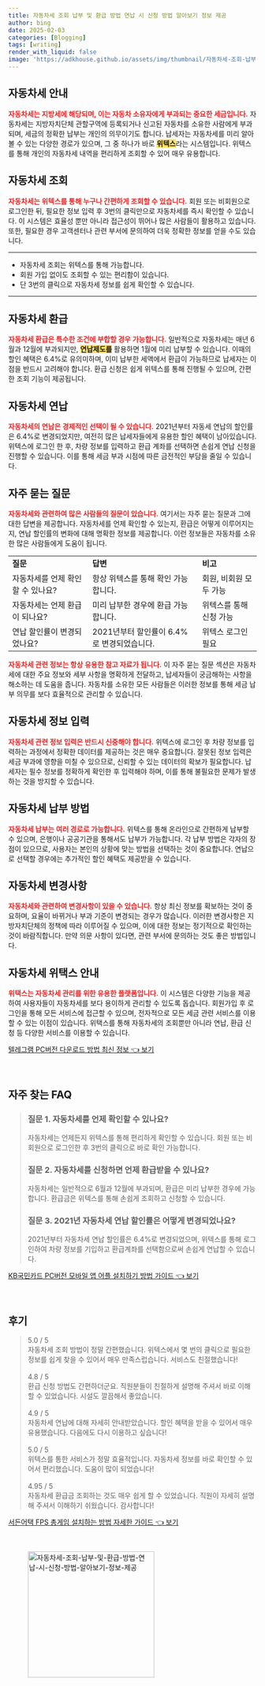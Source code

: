 ```yaml
---
title: 자동차세 조회 납부 및 환급 방법 연납 시 신청 방법 알아보기 정보 제공
author: bing
date: 2025-02-03
categories: [Blogging]
tags: [writing]
render_with_liquid: false
image: 'https://adkhouse.github.io/assets/img/thumbnail/자동차세-조회-납부-및-환급-방법-연납-시-신청-방법-알아보기-정보-제공.webp'
---
```



<h2 id='자동차세_안내'>자동차세 안내</h2>

<p><b><span style="color: #ee2323;">자동차세는 지방세에 해당되며, 이는 자동차 소유자에게 부과되는 중요한 세금입니다.</span></b> 자동차세는 지방자치단체 관할구역에 등록되거나 신고된 자동차를 소유한 사람에게 부과되며, 세금의 정확한 납부는 개인의 의무이기도 합니다. 납세자는 자동차세를 미리 알아볼 수 있는 다양한 경로가 있으며, 그 중 하나가 바로 <b><span style="background-color: #ffe066;">위텍스</span></b>라는 시스템입니다. 위텍스를 통해 개인의 자동차세 내역을 편리하게 조회할 수 있어 매우 유용합니다.</p>

<h2 id='자동차세_조회'>자동차세 조회</h2>

<p><b><span style="color: #ee2323;">자동차세는 위텍스를 통해 누구나 간편하게 조회할 수 있습니다.</span></b> 회원 또는 비회원으로 로그인한 뒤, 필요한 정보 입력 후 3번의 클릭만으로 자동차세를 즉시 확인할 수 있습니다. 이 시스템은 효율성 뿐만 아니라 접근성이 뛰어나 많은 사람들이 활용하고 있습니다. 또한, 필요한 경우 고객센터나 관련 부서에 문의하여 더욱 정확한 정보를 얻을 수도 있습니다.</p>

<hr />

<ul>
    <li>자동차세 조회는 위텍스를 통해 가능합니다.</li>
    <li>회원 가입 없이도 조회할 수 있는 편리함이 있습니다.</li>
    <li>단 3번의 클릭으로 자동차세 정보를 쉽게 확인할 수 있습니다.</li>
</ul>

<hr />

<h2 id='자동차세_환급'>자동차세 환급</h2>

<p><b><span style="color: #ee2323;">자동차세 환급은 특수한 조건에 부합할 경우 가능합니다.</span></b> 일반적으로 자동차세는 매년 6월과 12월에 부과되지만, <b><span style="background-color: #ffe066;">연납제도를</span></b> 활용하면 1월에 미리 납부할 수 있습니다. 이때의 할인 혜택은 6.4%로 유의미하며, 이미 납부한 세액에서 환급이 가능하므로 납세자는 이점을 반드시 고려해야 합니다. 환급 신청은 쉽게 위텍스를 통해 진행될 수 있으며, 간편한 조회 기능이 제공됩니다.</p>

<h2 id='자동차세_연납'>자동차세 연납</h2>

<p><b><span style="color: #ee2323;">자동차세의 연납은 경제적인 선택이 될 수 있습니다.</span></b> 2021년부터 자동세 연납의 할인률은 6.4%로 변경되었지만, 여전히 많은 납세자들에게 유용한 할인 혜택이 남아있습니다. 위텍스에 로그인 한 후, 차량 정보를 입력하고 환급 계좌를 선택하면 손쉽게 연납 신청을 진행할 수 있습니다. 이를 통해 세금 부과 시점에 따른 금전적인 부담을 줄일 수 있습니다.</p>

<h2 id='자주_묻는_질문'>자주 묻는 질문</h2>

<p><b><span style="color: #ee2323;">자동차세와 관련하여 많은 사람들의 질문이 있습니다.</span></b> 여기서는 자주 묻는 질문과 그에 대한 답변을 제공합니다. 자동차세를 언제 확인할 수 있는지, 환급은 어떻게 이루어지는지, 연납 할인률의 변화에 대해 명확한 정보를 제공합니다. 이런 정보들은 자동차를 소유한 많은 사람들에게 도움이 됩니다.</p>

<table>
    <tr>
        <td><b>질문</b></td>
        <td><b>답변</b></td>
        <td><b>비고</b></td>
    </tr>
    <tr>
        <td>자동차세를 언제 확인할 수 있나요?</td>
        <td>항상 위텍스를 통해 확인 가능합니다.</td>
        <td>회원, 비회원 모두 가능</td>
    </tr>
    <tr>
        <td>자동차세는 언제 환급이 되나요?</td>
        <td>미리 납부한 경우에 환급 가능합니다.</td>
        <td>위텍스를 통해 신청 가능</td>
    </tr>
    <tr>
        <td>연납 할인률이 변경되었나요?</td>
        <td>2021년부터 할인률이 6.4%로 변경되었습니다.</td>
        <td>위텍스 로그인 필요</td>
    </tr>
</table>

<p><b><span style="color: #ee2323;">자동차세 관련 정보는 항상 유용한 참고 자료가 됩니다.</span></b> 이 자주 묻는 질문 섹션은 자동차세에 대한 주요 정보와 세부 사항을 명확하게 전달하고, 납세자들이 궁금해하는 사항을 해소하는 데 도움을 줍니다. 자동차를 소유한 모든 사람들은 이러한 정보를 통해 세금 납부 의무를 보다 효율적으로 관리할 수 있습니다.</p>

<h2 id='자동차세_정보_입력'>자동차세 정보 입력</h2>

<p><b><span style="color: #ee2323;">자동차세 관련 정보 입력은 반드시 신중해야 합니다.</span></b> 위텍스에 로그인 후 차량 정보를 입력하는 과정에서 정확한 데이터를 제공하는 것은 매우 중요합니다. 잘못된 정보 입력은 세금 부과에 영향을 미칠 수 있으므로, 신뢰할 수 있는 데이터의 확보가 필요합니다. 납세자는 필수 정보를 정확하게 확인한 후 입력해야 하며, 이를 통해 불필요한 문제가 발생하는 것을 방지할 수 있습니다.</p>

<h2 id='자동차세_납부_방법'>자동차세 납부 방법</h2>

<p><b><span style="color: #ee2323;">자동차세 납부는 여러 경로로 가능합니다.</span></b> 위텍스를 통해 온라인으로 간편하게 납부할 수 있으며, 은행이나 공공기관을 통해서도 납부가 가능합니다. 각 납부 방법은 각자의 장점이 있으므로, 사용자는 본인의 상황에 맞는 방법을 선택하는 것이 중요합니다. 연납으로 선택할 경우에는 추가적인 할인 혜택도 제공받을 수 있습니다.</p>

<h2 id='자동차세_변경사항'>자동차세 변경사항</h2>

<p><b><span style="color: #ee2323;">자동차세와 관련하여 변경사항이 있을 수 있습니다.</span></b> 항상 최신 정보를 확보하는 것이 중요하며, 요율이 바뀌거나 부과 기준이 변경되는 경우가 많습니다. 이러한 변경사항은 지방자치단체의 정책에 따라 이루어질 수 있으며, 이에 대한 정보는 정기적으로 확인하는 것이 바람직합니다. 만약 의문 사항이 있다면, 관련 부서에 문의하는 것도 좋은 방법입니다.</p>

<h2 id='자동차세_위택스_안내'>자동차세 위택스 안내</h2>

<p><b><span style="color: #ee2323;">위택스는 자동차세 관리를 위한 유용한 플랫폼입니다.</span></b> 이 시스템은 다양한 기능을 제공하여 사용자들이 자동차세를 보다 용이하게 관리할 수 있도록 돕습니다. 회원가입 후 로그인을 통해 모든 서비스에 접근할 수 있으며, 전자적으로 모든 세금 관련 서비스를 이용할 수 있는 이점이 있습니다. 위택스를 통해 자동차세의 조회뿐만 아니라 연납, 환급 신청 등 다양한 서비스를 이용할 수 있습니다.</p>


<p><a class="click-button" title="텔레그램 PC버전 다운로드 방법 최신 정보" href="https://adkhouse.github.io/posts/%ED%85%94%EB%A0%88%EA%B7%B8%EB%9E%A8-PC%EB%B2%84%EC%A0%84-%EB%8B%A4%EC%9A%B4%EB%A1%9C%EB%93%9C-%EB%B0%A9%EB%B2%95-%EC%B5%9C%EC%8B%A0-%EC%A0%95%EB%B3%B4/" rel="dofollow">텔레그램 PC버전 다운로드 방법 최신 정보 👈 보기</a></p><br>
<h2 id='자주_찾는_FAQ'>자주 찾는 FAQ</h2>
<div itemscope="" itemtype="https://schema.org/FAQPage"> 
<blockquote> 
<div itemscope="" itemprop="mainEntity" itemtype="https://schema.org/Question"> 
<h3 itemprop="name">질문 1. 자동차세를 언제 확인할 수 있나요?</h3> 
<div itemscope="" itemprop="acceptedAnswer" itemtype="https://schema.org/Answer"> 
<span itemprop="text"> 
<p>자동차세는 언제든지 위텍스를 통해 편리하게 확인할 수 있습니다. 회원 또는 비회원으로 로그인한 후 3번의 클릭으로 바로 확인 가능합니다.</p> 
</span> 
</div> 
</div> 
<div itemscope="" itemprop="mainEntity" itemtype="https://schema.org/Question"> 
<h3 itemprop="name">질문 2. 자동차세를 신청하면 언제 환급받을 수 있나요?</h3> 
<div itemscope="" itemprop="acceptedAnswer" itemtype="https://schema.org/Answer"> 
<span itemprop="text"> 
<p>자동차세는 일반적으로 6월과 12월에 부과되며, 환급은 미리 납부한 경우에 가능합니다. 환급금은 위텍스를 통해 손쉽게 조회하고 신청할 수 있습니다.</p> 
</span> 
</div> 
</div> 
<div itemscope="" itemprop="mainEntity" itemtype="https://schema.org/Question"> 
<h3 itemprop="name">질문 3. 2021년 자동차세 연납 할인률은 어떻게 변경되었나요?</h3> 
<div itemscope="" itemprop="acceptedAnswer" itemtype="https://schema.org/Answer"> 
<span itemprop="text"> 
<p>2021년부터 자동차세 연납 할인률은 6.4%로 변경되었으며, 위텍스를 통해 로그인하여 차량 정보를 기입하고 환급계좌를 선택함으로써 손쉽게 연납할 수 있습니다.</p> 
</span> 
</div> 
</div> 
</blockquote> 
</div>
<p><a class="click-button" title="KB국민카드 PC버전 모바일 앱 어플 설치하기 방법 가이드" href="https://adkhouse.github.io/posts/KB%EA%B5%AD%EB%AF%BC%EC%B9%B4%EB%93%9C-PC%EB%B2%84%EC%A0%84-%EB%AA%A8%EB%B0%94%EC%9D%BC-%EC%95%B1-%EC%96%B4%ED%94%8C-%EC%84%A4%EC%B9%98%ED%95%98%EA%B8%B0-%EB%B0%A9%EB%B2%95-%EA%B0%80%EC%9D%B4%EB%93%9C/" rel="dofollow">KB국민카드 PC버전 모바일 앱 어플 설치하기 방법 가이드 👈 보기</a></p><br>
<h2 id='후기'>후기</h2>
<div itemscope itemtype="https://schema.org/Product">
  <blockquote>
  <div itemprop="review" itemscope itemtype="https://schema.org/Review">
      <div itemprop="reviewRating" itemscope itemtype="https://schema.org/Rating"> <span itemprop="ratingValue">5.0</span> / <span itemprop="bestRating">5</span> </div>
      <span itemprop="reviewBody">자동차세 조회 방법이 정말 간편했습니다. 위텍스에서 몇 번의 클릭으로 필요한 정보를 쉽게 찾을 수 있어서 매우 만족스럽습니다. 서비스도 친절했습니다!</span>
  </div>
  <br>
  <div itemprop="review" itemscope itemtype="https://schema.org/Review">
      <div itemprop="reviewRating" itemscope itemtype="https://schema.org/Rating"> <span itemprop="ratingValue">4.8</span> / <span itemprop="bestRating">5</span> </div>
      <span itemprop="reviewBody">환급 신청 방법도 간편하더군요. 직원분들이 친절하게 설명해 주셔서 바로 이해할 수 있었습니다. 시설도 깔끔해서 좋았습니다.</span>
  </div>
  <br>
  <div itemprop="review" itemscope itemtype="https://schema.org/Review">
      <div itemprop="reviewRating" itemscope itemtype="https://schema.org/Rating"> <span itemprop="ratingValue">4.9</span> / <span itemprop="bestRating">5</span> </div>
      <span itemprop="reviewBody">자동차세 연납에 대해 자세히 안내받았습니다. 할인 혜택을 받을 수 있어서 매우 유용했습니다. 다음에도 다시 이용하고 싶습니다!</span>
  </div>
  <br>
  <div itemprop="review" itemscope itemtype="https://schema.org/Review">
      <div itemprop="reviewRating" itemscope itemtype="https://schema.org/Rating"> <span itemprop="ratingValue">5.0</span> / <span itemprop="bestRating">5</span> </div>
      <span itemprop="reviewBody">위텍스를 통한 서비스가 정말 효율적입니다. 자동차세 정보를 바로 확인할 수 있어서 편리했습니다. 도움이 많이 되었습니다!</span>
  </div>
  <br>
  <div itemprop="review" itemscope itemtype="https://schema.org/Review">
      <div itemprop="reviewRating" itemscope itemtype="https://schema.org/Rating"> <span itemprop="ratingValue">4.95</span> / <span itemprop="bestRating">5</span> </div>
      <span itemprop="reviewBody">자동차세 환급금 조회하는 것도 매우 쉽게 할 수 있었습니다. 직원이 자세히 설명해 주셔서 이해하기 쉬웠습니다. 감사합니다!</span>
  </div>
  </blockquote>
</div>
<p><a class="click-button" title="서든어택 FPS 총게임 설치하는 방법 자세한 가이드" href="https://adkhouse.github.io/posts/%EC%84%9C%EB%93%A0%EC%96%B4%ED%83%9D-FPS-%EC%B4%9D%EA%B2%8C%EC%9E%84-%EC%84%A4%EC%B9%98%ED%95%98%EB%8A%94-%EB%B0%A9%EB%B2%95-%EC%9E%90%EC%84%B8%ED%95%9C-%EA%B0%80%EC%9D%B4%EB%93%9C/" rel="dofollow">서든어택 FPS 총게임 설치하는 방법 자세한 가이드 👈 보기</a></p><br>
<figure class="image"><img src="https://adkhouse.github.io/assets/img/thumbnail/자동차세-조회-납부-및-환급-방법-연납-시-신청-방법-알아보기-정보-제공.webp" alt="자동차세-조회-납부-및-환급-방법-연납-시-신청-방법-알아보기-정보-제공" width="256" height="256"></figure>